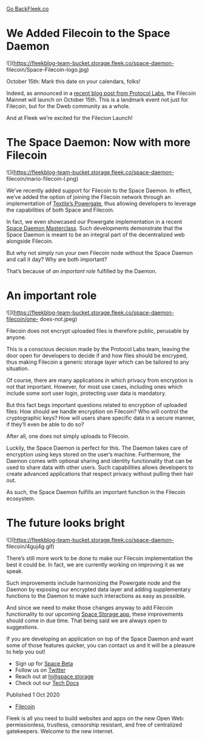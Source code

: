 [Go Back](../../)[Fleek.co](https://Fleek.co)

# We Added Filecoin to the Space Daemon

![](https://fleekblog-team-bucket.storage.fleek.co/space-daemon-
filecoin/Space-Filecoin-logo.jpg)

October 15th: Mark this date on your calendars, folks!

Indeed, as announced in a [recent blog post from Protocol
Labs](https://filecoin.io/blog/mainnet-ignition/), the Filecoin Mainnet will
launch on October 15th. This is a landmark event not just for Filecoin, but
for the Dweb community as a whole.

And at Fleek we’re excited for the Filecion Launch!

# The Space Daemon: Now with more Filecoin

![](https://fleekblog-team-bucket.storage.fleek.co/space-daemon-
filecoin/mario-filecoin-l.png)

We’ve recently added support for Filecoin to the Space Daemon. In effect,
we’ve added the option of joining the Filecoin network through an
implementation of [Textile’s Powergate](https://docs.textile.io/powergate/),
thus allowing developers to leverage the capabilities of both Space and
Filecoin.

In fact, we even showcased our Powergate implementation in a recent [Space
Daemon Masterclass](https://www.youtube.com/watch?v=pWJ5fty-7mA). Such
developments demonstrate that the Space Daemon is meant to be an integral part
of the decentralized web alongside Filecoin.

But why not simply run your own Filecoin node without the Space Daemon and
call it day? Why are both important?

That’s because of _an important role_ fulfilled by the Daemon.

# An important role

![](https://fleekblog-team-bucket.storage.fleek.co/space-daemon-filecoin/one-
does-not.jpeg)

Filecoin does not encrypt uploaded files is therefore public, perusable by
anyone.

This is a conscious decision made by the Protocol Labs team, leaving the door
open for developers to decide if and how files should be encryped, thus making
Filecoin a generic storage layer which can be tailored to any situation.

Of course, there are many applications in which privacy from encryption is not
that important. However, for most use cases, including ones which include some
sort user login, protecting user data is mandatory.

But this fact begs important questions related to encryption of uploaded
files: How should we handle encryption on Filecoin? Who will control the
cryptographic keys? How will users share specific data in a secure manner, if
they’ll even be able to do so?

After all, one does not simply uploads to Filecoin.

Luckily, the Space Daemon is perfect for this. The Daemon takes care of
encryption using keys stored on the user’s machine. Furthermore, the Daemon
comes with optional sharing and identity functionality that can be used to
share data with other users. Such capabilities allows developers to create
advanced applications that respect privacy without pulling their hair out.

As such, the Space Daemon fulfills an important function in the Filecoin
ecosystem.

# The future looks bright

![](https://fleekblog-team-bucket.storage.fleek.co/space-daemon-
filecoin/4guj4g.gif)

There’s still more work to be done to make our Filecoin implementation the
best it could be. In fact, we are currently working on improving it as we
speak.

Such improvements include harmonizing the Powergate node and the Daemon by
exposing our encrypted data layer and adding supplementary functions to the
Daemon to make such interactions as easy as possible.

And since we need to make those changes anyway to add Filecoin functionality
to our upcoming [Space Storage app](https://space.storage/), these
improvements should come in due time. That being said we are always open to
suggestions.

If you are developing an application on top of the Space Daemon and want some
of those features quicker, you can contact us and it will be a pleasure to
help you out!

  * Sign up for [Space Beta](https://space.storage)
  * Follow us on [Twitter](https://twitter.com/spacestorage)
  * Reach out at hi@space.storage
  * Check out our [Tech Docs](https://docs.fleek.co/space-daemon/overview/)

Published 1 Oct 2020

  * [Filecoin](../../tag/filecoin/)

Fleek is all you need to build websites and apps on the new Open Web:
permissionless, trustless, censorship resistant, and free of centralized
gatekeepers. Welcome to the new internet.[](https://www.twitter.com/FleekHQ)

